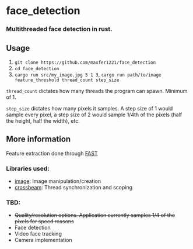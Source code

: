 # face_detection

### Multithreaded face detection in rust. 

## Usage
1. `git clone https://github.com/maxfer1221/face_detection`
2. `cd face_detection`
3. `cargo run src/my_image.jpg 5 1 3`, `cargo run path/to/image feature_threshold thread_count step_size`

`thread_count` dictates how many threads the program can spawn. Minimum of 1.

`step_size` dictates how many pixels it samples. A step size of 1 would sample every pixel, a step size of 2 would sample 1/4th of the pixels (half the height, half the width), etc.

## More information
Feature extraction done through [FAST](https://medium.com/data-breach/introduction-to-orb-oriented-fast-and-rotated-brief-4220e8ec40cf)

### Libraries used:
 - [image](https://crates.io/crates/image): Image manipulation/creation
 - [crossbeam](https://crates.io/crates/crossbeam): Thread synchronization and scoping

### TBD:
 - ~~Quality/resolution options. Application currently samples 1/4 of the pixels for speed reasons~~
 - Face detection
 - Video face tracking
 - Camera implementation
